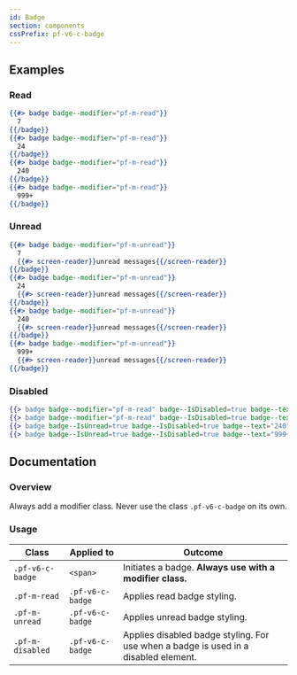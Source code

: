 ```yaml
---
id: Badge
section: components
cssPrefix: pf-v6-c-badge
---
```


## Examples
### Read
```hbs
{{#> badge badge--modifier="pf-m-read"}}
  7
{{/badge}}
{{#> badge badge--modifier="pf-m-read"}}
  24
{{/badge}}
{{#> badge badge--modifier="pf-m-read"}}
  240
{{/badge}}
{{#> badge badge--modifier="pf-m-read"}}
  999+
{{/badge}}
```

### Unread
```hbs
{{#> badge badge--modifier="pf-m-unread"}}
  7
  {{#> screen-reader}}unread messages{{/screen-reader}}
{{/badge}}
{{#> badge badge--modifier="pf-m-unread"}}
  24
  {{#> screen-reader}}unread messages{{/screen-reader}}
{{/badge}}
{{#> badge badge--modifier="pf-m-unread"}}
  240
  {{#> screen-reader}}unread messages{{/screen-reader}}
{{/badge}}
{{#> badge badge--modifier="pf-m-unread"}}
  999+
  {{#> screen-reader}}unread messages{{/screen-reader}}
{{/badge}}
```

### Disabled
```hbs
{{> badge badge--modifier="pf-m-read" badge--IsDisabled=true badge--text="7"}}
{{> badge badge--modifier="pf-m-read" badge--IsDisabled=true badge--text="24"}}
{{> badge badge--IsUnread=true badge--IsDisabled=true badge--text="240"}}
{{> badge badge--IsUnread=true badge--IsDisabled=true badge--text="999+"}}
```

## Documentation
### Overview
Always add a modifier class. Never use the class `.pf-v6-c-badge` on its own.

### Usage
| Class | Applied to | Outcome |
| -- | -- | -- |
| `.pf-v6-c-badge` | `<span>` | Initiates a badge. **Always use with a modifier class.** |
| `.pf-m-read` | `.pf-v6-c-badge` | Applies read badge styling. |
| `.pf-m-unread` | `.pf-v6-c-badge` | Applies unread badge styling. |
| `.pf-m-disabled` | `.pf-v6-c-badge` | Applies disabled badge styling. For use when a badge is used in a disabled element. |
